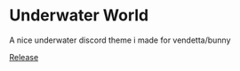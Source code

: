 # Underwater World
A nice underwater discord theme i made for vendetta/bunny

[Release](https://raw.githubusercontent.com/f1shpie/Bunny-Theme/main/Underwater-World.json)
